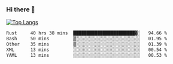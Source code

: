 ### Hi there 👋

<!--
**3Xpl0it3r/3Xpl0it3r** is a ✨ _special_ ✨ repository because its `README.md` (this file) appears on your GitHub profile.

Here are some ideas to get you started:

- 🔭 I’m currently working on ...
- 🌱 I’m currently learning ...
- 👯 I’m looking to collaborate on ...
- 🤔 I’m looking for help with ...
- 💬 Ask me about ...
- 📫 How to reach me: ...
- 😄 Pronouns: ...
- ⚡ Fun fact: ...
-->


[![Top Langs](https://github-readme-stats.vercel.app/api/top-langs/?username=3Xpl0it3r&layout=compact)](https://github.com/3Xpl0it3r/3Xpl0it3r)

<!--START_SECTION:waka-->

```txt
Rust     40 hrs 38 mins  ███████████████████████▓░   94.66 %
Bash     50 mins         ▒░░░░░░░░░░░░░░░░░░░░░░░░   01.95 %
Other    35 mins         ▒░░░░░░░░░░░░░░░░░░░░░░░░   01.39 %
XML      13 mins         ░░░░░░░░░░░░░░░░░░░░░░░░░   00.54 %
YAML     13 mins         ░░░░░░░░░░░░░░░░░░░░░░░░░   00.53 %
```

<!--END_SECTION:waka-->
